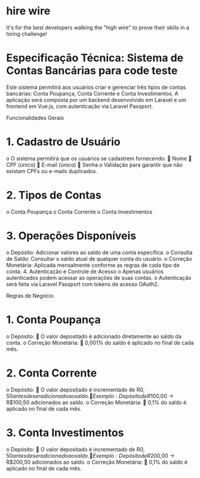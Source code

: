 # hire wire
It's for the best developers walking the "high wire" to prove their skills in a hiring challenge!

# Especificação Técnica: Sistema de Contas Bancárias para code teste

Este sistema permitirá aos usuários criar e gerenciar três tipos de contas bancárias: Conta Poupança, Conta Corrente e Conta Investimentos. A aplicação será composta por um backend desenvolvido em Laravel e um frontend em Vue.js, com autenticação via Laravel Passport.

Funcionalidades Gerais

# 1.	Cadastro de Usuário
o	O sistema permitirá que os usuários se cadastrem fornecendo:
	Nome
	CPF (único)
	E-mail (único)
	Senha
o	Validação para garantir que não existam CPFs ou e-mails duplicados.
# 2.	Tipos de Contas
o	Conta Poupança
o	Conta Corrente
o	Conta Investimentos
# 3.	Operações Disponíveis
o	Depósito: Adicionar valores ao saldo de uma conta específica.
o	Consulta de Saldo: Consultar o saldo atual de qualquer conta do usuário.
o	Correção Monetária: Aplicada mensalmente conforme as regras de cada tipo de conta.
4.	Autenticação e Controle de Acesso
o	Apenas usuários autenticados podem acessar as operações de suas contas.
o	Autenticação será feita via Laravel Passport com tokens de acesso OAuth2.

Regras de Negócio
# 1.	Conta Poupança
o	Depósito:
	O valor depositado é adicionado diretamente ao saldo da conta.
o	Correção Monetária:
	0,001% do saldo é aplicado no final de cada mês.
# 2.	Conta Corrente
o	Depósito:
	O valor depositado é incrementado de R$0,50 antes de ser adicionado ao saldo.
	Exemplo: Depósito de R$100,00 → R$100,50 adicionados ao saldo.
o	Correção Monetária:
	0,1% do saldo é aplicado no final de cada mês.
# 3.	Conta Investimentos
o	Depósito:
	O valor depositado é incrementado de R$0,50 antes de ser adicionado ao saldo.
	Exemplo: Depósito de R$200,00 → R$200,50 adicionados ao saldo.
o	Correção Monetária:
	0,1% do saldo é aplicado no final de cada mês.
